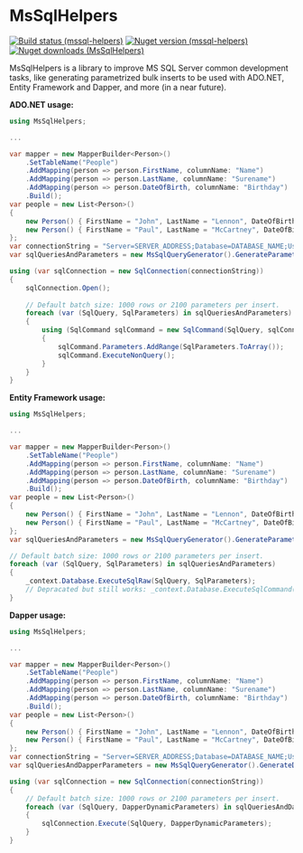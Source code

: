 # MsSqlHelpers
[![Build status (mssql-helpers)](https://github.com/alecgn/mssql-helpers/workflows/build/badge.svg)](#)
[![Nuget version (mssql-helpers)](https://img.shields.io/nuget/v/MsSqlHelpers)](https://nuget.org/packages/MsSqlHelpers) 
[![Nuget downloads (MsSqlHelpers)](https://img.shields.io/nuget/dt/MsSqlHelpers)](https://nuget.org/packages/MsSqlHelpers)

MsSqlHelpers is a library to improve MS SQL Server common development tasks, like generating parametrized bulk inserts to be used with ADO.NET, Entity Framework and Dapper, and more (in a near future).

**ADO.NET usage:**

```csharp
using MsSqlHelpers;

...

var mapper = new MapperBuilder<Person>()
    .SetTableName("People")
    .AddMapping(person => person.FirstName, columnName: "Name")
    .AddMapping(person => person.LastName, columnName: "Surename")
    .AddMapping(person => person.DateOfBirth, columnName: "Birthday")
    .Build();
var people = new List<Person>()
{ 
    new Person() { FirstName = "John", LastName = "Lennon", DateOfBirth = new DateTime(1940, 10, 9) },
    new Person() { FirstName = "Paul", LastName = "McCartney", DateOfBirth = new DateTime(1942, 6, 18) },
};
var connectionString = "Server=SERVER_ADDRESS;Database=DATABASE_NAME;User Id=USERNAME;Password=PASSWORD;";
var sqlQueriesAndParameters = new MsSqlQueryGenerator().GenerateParametrizedBulkInserts(mapper, people);

using (var sqlConnection = new SqlConnection(connectionString))
{
    sqlConnection.Open();
    
    // Default batch size: 1000 rows or 2100 parameters per insert.
    foreach (var (SqlQuery, SqlParameters) in sqlQueriesAndParameters)
    {
        using (SqlCommand sqlCommand = new SqlCommand(SqlQuery, sqlConnection))
        {
            sqlCommand.Parameters.AddRange(SqlParameters.ToArray());
            sqlCommand.ExecuteNonQuery();
        }
    }
}
```

**Entity Framework usage:**

```csharp
using MsSqlHelpers;

...

var mapper = new MapperBuilder<Person>()
    .SetTableName("People")
    .AddMapping(person => person.FirstName, columnName: "Name")
    .AddMapping(person => person.LastName, columnName: "Surename")
    .AddMapping(person => person.DateOfBirth, columnName: "Birthday")
    .Build();
var people = new List<Person>()
{ 
    new Person() { FirstName = "John", LastName = "Lennon", DateOfBirth = new DateTime(1940, 10, 9) },
    new Person() { FirstName = "Paul", LastName = "McCartney", DateOfBirth = new DateTime(1942, 6, 18) },
};
var sqlQueriesAndParameters = new MsSqlQueryGenerator().GenerateParametrizedBulkInserts(mapper, people);

// Default batch size: 1000 rows or 2100 parameters per insert.
foreach (var (SqlQuery, SqlParameters) in sqlQueriesAndParameters)
{
    _context.Database.ExecuteSqlRaw(SqlQuery, SqlParameters);
    // Depracated but still works: _context.Database.ExecuteSqlCommand(SqlQuery, SqlParameters);
}
```

**Dapper usage:**

```csharp
using MsSqlHelpers;

...

var mapper = new MapperBuilder<Person>()
    .SetTableName("People")
    .AddMapping(person => person.FirstName, columnName: "Name")
    .AddMapping(person => person.LastName, columnName: "Surename")
    .AddMapping(person => person.DateOfBirth, columnName: "Birthday")
    .Build();
var people = new List<Person>()
{ 
    new Person() { FirstName = "John", LastName = "Lennon", DateOfBirth = new DateTime(1940, 10, 9) },
    new Person() { FirstName = "Paul", LastName = "McCartney", DateOfBirth = new DateTime(1942, 6, 18) },
};
var connectionString = "Server=SERVER_ADDRESS;Database=DATABASE_NAME;User Id=USERNAME;Password=PASSWORD;";
var sqlQueriesAndDapperParameters = new MsSqlQueryGenerator().GenerateDapperParametrizedBulkInserts(mapper, people);

using (var sqlConnection = new SqlConnection(connectionString))
{
    // Default batch size: 1000 rows or 2100 parameters per insert.
    foreach (var (SqlQuery, DapperDynamicParameters) in sqlQueriesAndDapperParameters)
    {
        sqlConnection.Execute(SqlQuery, DapperDynamicParameters);
    }
}
```
